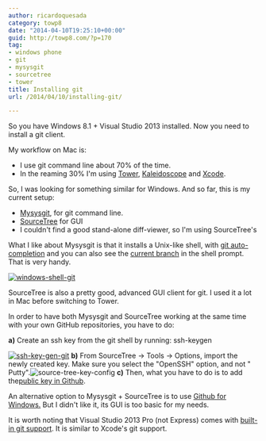 ```yaml
---
author: ricardoquesada
category: towp8
date: "2014-04-10T19:25:10+00:00"
guid: http://towp8.com/?p=170
tag:
- windows phone
- git
- mysysgit
- sourcetree
- tower
title: Installing git
url: /2014/04/10/installing-git/

---
```


So you have Windows 8.1 + Visual Studio 2013 installed. Now you need to install
a git client.

My workflow on Mac is:

- I use git command line about 70% of the time.
- In the reaming 30% I'm
  using [Tower](http://www.git-tower.com/), [Kaleidoscope](http://www.kaleidoscopeapp.com/)
  and [Xcode](http://www.raywenderlich.com/51351/how-to-use-git-source-control-with-xcode-in-ios-7).

So, I was looking for something similar for Windows. And so far, this is my
current setup:

- [Mysysgit](http://msysgit.github.io/), for git command line.
- [SourceTree](http://www.sourcetreeapp.com/) for GUI
- I couldn't find a good stand-alone diff-viewer, so I'm using SourceTree's

What I like about Mysysgit is that it installs a Unix-like shell,
with [git auto-completion](http://code-worrier.com/blog/autocomplete-git/) and
you can also see
the [current branch](http://code-worrier.com/blog/git-branch-in-bash-prompt/) in
the shell prompt. That is very handy.

[![windows-shell-git](/wp-content/uploads/2014/04/windows-shell-git.png?w=676)](/wp-content/uploads/2014/04/windows-shell-git.png)

SourceTree is also a pretty good, advanced GUI client for git. I used it a lot
in Mac before switching to Tower.

In order to have both Mysysgit and SourceTree working at the same time with your
own GitHub repositories, you have to do:

**a)** Create an ssh key from the git shell by running: ssh-keygen

[![ssh-key-gen-git](/wp-content/uploads/2014/04/ssh-key-gen-git.png?w=676)](/wp-content/uploads/2014/04/ssh-key-gen-git.png)
**b)** From SourceTree -> Tools -> Options, import the newly created key. Make
sure you select the "OpenSSH" option, and not "
Putty".![source-tree-key-config](/wp-content/uploads/2014/04/source-tree-key-config.png?w=676)
**c)** Then, what you have to do is to add
the[public key in Github](https://help.github.com/articles/generating-ssh-keys#step-3-add-your-ssh-key-to-github).

An alternative option to Mysysgit + SourceTree is to
use [Github for Windows.](https://windows.github.com/) But I didn't like it, its
GUI is too basic for my needs.

It is worth noting that Visual Studio 2013 Pro (not Express) comes
with [built-in git support](http://msdn.microsoft.com/en-us/library/hh850437.aspx).
It is similar to Xcode's git support.
